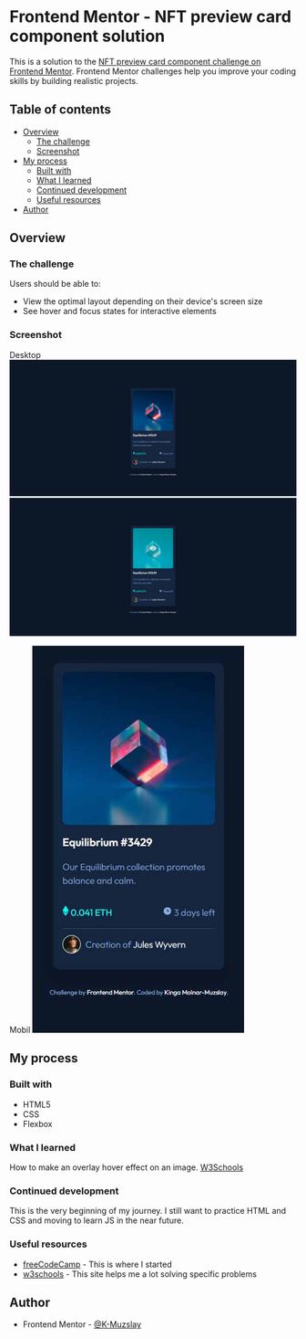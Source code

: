 # Frontend Mentor - NFT preview card component solution

This is a solution to the [NFT preview card component challenge on Frontend Mentor](https://www.frontendmentor.io/challenges/nft-preview-card-component-SbdUL_w0U). Frontend Mentor challenges help you improve your coding skills by building realistic projects. 

## Table of contents

- [Overview](#overview)
  - [The challenge](#the-challenge)
  - [Screenshot](#screenshot)
- [My process](#my-process)
  - [Built with](#built-with)
  - [What I learned](#what-i-learned)
  - [Continued development](#continued-development)
  - [Useful resources](#useful-resources)
- [Author](#author)


## Overview

### The challenge

Users should be able to:

- View the optimal layout depending on their device's screen size
- See hover and focus states for interactive elements

### Screenshot

Desktop
![Desktop](/screenshots/desktop.jpg)
![Desktop-Active](/screenshots/dektop-active.jpg)

Mobil
![Mobil](/screenshots/mobil.jpg)

## My process

### Built with

- HTML5
- CSS 
- Flexbox


### What I learned

How to make an overlay hover effect on an image.
[W3Schools](https://www.w3schools.com/howto/howto_css_image_overlay.asp)


### Continued development

This is the very beginning of my journey. 
I still want to practice HTML and CSS and moving to learn JS in the near future.

### Useful resources

- [freeCodeCamp](https://www.freecodecamp.org/) - This is where I started
- [w3schools](https://www.w3schools.com/) - This site helps me a lot solving specific problems


## Author

- Frontend Mentor - [@K-Muzslay](https://www.frontendmentor.io/profile/K-Muzslay)
